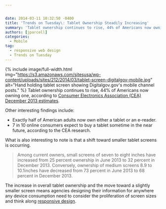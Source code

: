 ```yaml
---


date: 2014-03-11 10:32:50 -0400
title: 'Trends on Tuesday\: Tablet Ownership Steadily Increasing'
summary: 'Tablet ownership continues to rise, 44% of Americans now owning one, according to Consumer Electronics Association (CEA) December 2013 &nbsp;estimates. Other interesting findings include\: Exactly half of American adults now own either a tablet or an e-reader. 7 in 10 online consumers expect to'
authors: [jparcell]
categories:
  - Mobile
tag:
  - responsive web design
  - Trends on Tuesday
---
```


{% include image/full-width.html img="https://s3.amazonaws.com/sitesusa/wp-content/uploads/sites/212/2014/03/tablet-screen-digitalgov-mobile.jpg" alt="Hand holding tablet screen showing Digitalgov.gov's mobile channel posts." %}
Tablet ownership continues to rise, 44% of Americans now owning one, according to [Consumer Electronics Association (CEA) December 2013  estimates](http://www.ce.org/News/News-Releases/Press-Releases/2013-Press-Releases/Tablet-Ownership-Rate-Reaches-New-High-of-44-Perce.aspx).
  
Other interesting findings include:

  * Exactly half of American adults now own either a tablet or an e-reader.
  * 7 in 10 online consumers expect to buy a tablet sometime in the near future, according to the CEA research.

What is also interesting to note is that a shift toward smaller tablet screens is occurring.

> Among current owners, small screens of seven to eight inches have increased from 25 percent ownership in June 2013 to 32 percent in December 2013. Conversely, ownership of medium screens 8.9 to 10.1inches have decreased from 73 percent in June 2013 to 68 percent in December 2013.

The increase in overall tablet ownership and the move toward a slightly smaller screen means agencies designing their information for anywhere any device consumption need to consider the proliferation of screen sizes and think along [responsive design](https://www.WHATEVER/2013/08/20/embracing-responsive-design-2/ "Embracing Responsive Design").